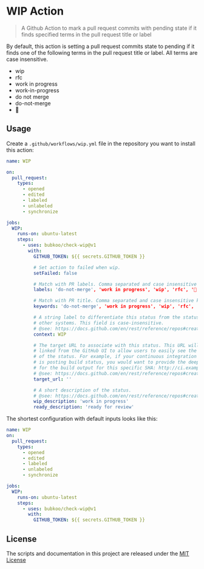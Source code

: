 # WIP Action

> A Github Action to mark a pull request commits with pending state if it finds specified terms in the pull request title or label

By default, this action is setting a pull request commits state to pending if it finds one of the following terms in the pull request title or label. All terms are case insensitive.

- wip
- rfc
- work in progress
- work-in-progress
- do not merge
- do-not-merge
- 🚧

## Usage

Create a `.github/workflows/wip.yml` file in the repository you want to install this action:

```yml
name: WIP

on:
  pull_request:
    types:
      - opened
      - edited
      - labeled
      - unlabeled
      - synchronize

jobs:
  WIP:
    runs-on: ubuntu-latest
    steps:
      - uses: bubkoo/check-wip@v1
        with:
          GITHUB_TOKEN: ${{ secrets.GITHUB_TOKEN }}

          # Set action to failed when wip.
          setFailed: false

          # Match with PR labels. Comma separated and case insensitive labels.
          labels: 'do-not-merge', 'work in progress', 'wip', 'rfc', '🚧'

          # Match with PR title. Comma separated and case insensitive keywords.
          keywords: 'do-not-merge', 'work in progress', 'wip', 'rfc', '🚧'

          # A string label to differentiate this status from the status of
          # other systems. This field is case-insensitive.
          # @see: https://docs.github.com/en/rest/reference/repos#create-a-commit-status
          context: WIP

          # The target URL to associate with this status. This URL will be
          # linked from the GitHub UI to allow users to easily see the source
          # of the status. For example, if your continuous integration system
          # is posting build status, you would want to provide the deep link
          # for the build output for this specific SHA: http://ci.example.com/user/repo/build/sha
          # @see: https://docs.github.com/en/rest/reference/repos#create-a-commit-status
          target_url: ''

          # A short description of the status.
          # @see: https://docs.github.com/en/rest/reference/repos#create-a-commit-status
          wip_description: 'work in progress'
          ready_description: 'ready for review'
```

The shortest configuration with default inputs looks like this:

```yml
name: WIP
on:
  pull_request:
    types:
      - opened
      - edited
      - labeled
      - unlabeled
      - synchronize

jobs:
  WIP:
    runs-on: ubuntu-latest
    steps:
      - uses: bubkoo/check-wip@v1
        with:
          GITHUB_TOKEN: ${{ secrets.GITHUB_TOKEN }}
```

## License

The scripts and documentation in this project are released under the [MIT License](LICENSE)
